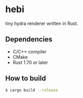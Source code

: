 # hebi

tiny hydra renderer written in Rust.

## Dependencies

- C/C++ compiler
- CMake
- Rust 1.70 or later

## How to build

```sh
$ cargo build --release
```
